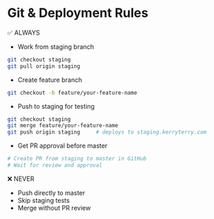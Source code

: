 # Git & Deployment Rules

✅ ALWAYS
- Work from staging branch
```bash
git checkout staging
git pull origin staging
```

- Create feature branch
```bash
git checkout -b feature/your-feature-name
```

- Push to staging for testing
```bash
git checkout staging
git merge feature/your-feature-name
git push origin staging     # deploys to staging.kerryterry.com
```

- Get PR approval before master
```bash
# Create PR from staging to master in GitHub
# Wait for review and approval
```

❌ NEVER
- Push directly to master
- Skip staging tests
- Merge without PR review